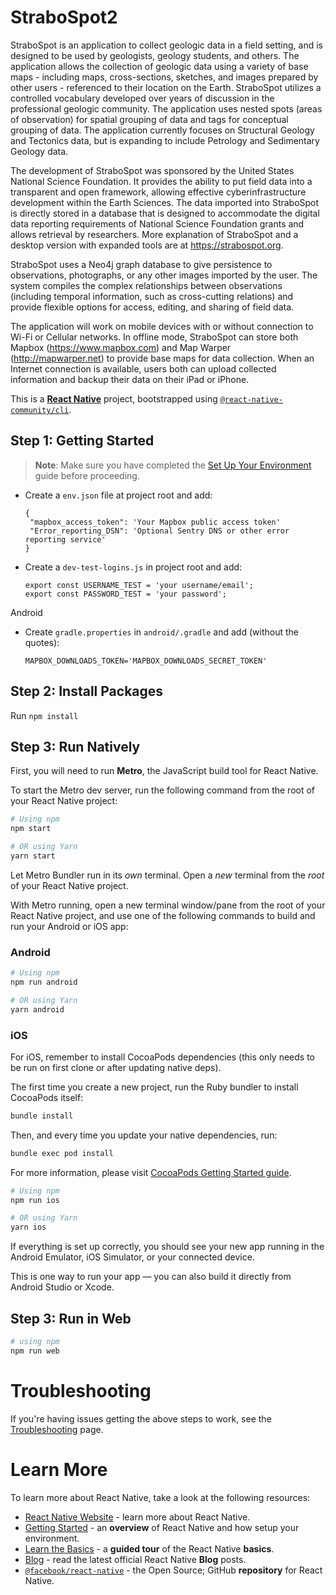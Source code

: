 # StraboSpot2

StraboSpot is an application to collect geologic data in a field setting, and is designed to be used by geologists, geology students, and others. The application allows the collection of geologic data using a variety of base maps - including maps, cross-sections, sketches, and images prepared by other users - referenced to their location on the Earth. StraboSpot utilizes a controlled vocabulary developed over years of discussion in the professional geologic community. The application uses nested spots (areas of observation) for spatial grouping of data and tags for conceptual grouping of data. The application currently focuses on Structural Geology and Tectonics data, but is expanding to include Petrology and Sedimentary Geology data.

The development of StraboSpot was sponsored by the United States National Science Foundation. It provides the ability to put field data into a transparent and open framework, allowing effective cyberinfrastructure development within the Earth Sciences. The data imported into StraboSpot is directly stored in a database that is designed to accommodate the digital data reporting requirements of National Science Foundation grants and allows retrieval by researchers. More explanation of StraboSpot and a desktop version with expanded tools are at https://strabospot.org.

StraboSpot uses a Neo4j graph database to give persistence to observations, photographs, or any other images imported by the user. The system compiles the complex relationships between observations (including temporal information, such as cross-cutting relations) and provide flexible options for access, editing, and sharing of field data.

The application will work on mobile devices with or without connection to Wi-Fi or Cellular networks. In offline mode, StraboSpot can store both Mapbox (https://www.mapbox.com) and Map Warper (http://mapwarper.net) to provide base maps for data collection. When an Internet connection is available, users both can upload collected information and backup their data on their iPad or iPhone.

This is a [**React Native**](https://reactnative.dev) project, bootstrapped using [`@react-native-community/cli`](https://github.com/react-native-community/cli).

## Step 1: Getting Started

> **Note**: Make sure you have completed the [Set Up Your Environment](https://reactnative.dev/docs/set-up-your-environment) guide before proceeding.

- Create a `env.json` file at project root and add:

      {
       "mapbox_access_token": 'Your Mapbox public access token'
       "Error_reporting_DSN": 'Optional Sentry DNS or other error reporting service'
      }

- Create a `dev-test-logins.js` in project root and add:

      export const USERNAME_TEST = 'your username/email';
      export const PASSWORD_TEST = 'your password';

Android
- Create `gradle.properties` in `android/.gradle` and add (without the quotes):

      MAPBOX_DOWNLOADS_TOKEN='MAPBOX_DOWNLOADS_SECRET_TOKEN'

## Step 2: Install Packages

Run `npm install`

## Step 3: Run Natively

First, you will need to run **Metro**, the JavaScript build tool for React Native.

To start the Metro dev server, run the following command from the root of your React Native project:

```sh
# Using npm
npm start

# OR using Yarn
yarn start
```

Let Metro Bundler run in its _own_ terminal. Open a _new_ terminal from the _root_ of your React Native project. 

With Metro running, open a new terminal window/pane from the root of your React Native project, and use one of the following commands to build and run your Android or iOS app:

### Android

```sh
# Using npm
npm run android

# OR using Yarn
yarn android
```

### iOS

For iOS, remember to install CocoaPods dependencies (this only needs to be run on first clone or after updating native deps).

The first time you create a new project, run the Ruby bundler to install CocoaPods itself:

```sh
bundle install
```

Then, and every time you update your native dependencies, run:

```sh
bundle exec pod install
```

For more information, please visit [CocoaPods Getting Started guide](https://guides.cocoapods.org/using/getting-started.html).

```sh
# Using npm
npm run ios

# OR using Yarn
yarn ios
```

If everything is set up correctly, you should see your new app running in the Android Emulator, iOS Simulator, or your connected device.

This is one way to run your app — you can also build it directly from Android Studio or Xcode.

## Step 3: Run in Web

```bash
# using npm
npm run web
```

# Troubleshooting

If you're having issues getting the above steps to work, see the [Troubleshooting](https://reactnative.dev/docs/troubleshooting) page.

# Learn More

To learn more about React Native, take a look at the following resources:

- [React Native Website](https://reactnative.dev) - learn more about React Native.
- [Getting Started](https://reactnative.dev/docs/environment-setup) - an **overview** of React Native and how setup your environment.
- [Learn the Basics](https://reactnative.dev/docs/getting-started) - a **guided tour** of the React Native **basics**.
- [Blog](https://reactnative.dev/blog) - read the latest official React Native **Blog** posts.
- [`@facebook/react-native`](https://github.com/facebook/react-native) - the Open Source; GitHub **repository** for React Native.
